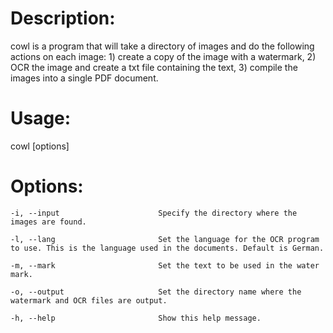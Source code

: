 # Description:

cowl is a program that will take a directory of images and do the following actions on each image: 
    1) create a copy of the image with a watermark, 
    2) OCR the image and create a txt file containing the text, 
    3) compile the images into a single PDF document.



# Usage: 

cowl [options]


# Options:

    -i, --input                      Specify the directory where the images are found.

    -l, --lang                       Set the language for the OCR program to use. This is the language used in the documents. Default is German.

    -m, --mark                       Set the text to be used in the water mark.

    -o, --output                     Set the directory name where the watermark and OCR files are output.

    -h, --help                       Show this help message.
